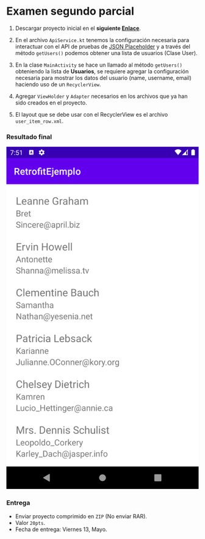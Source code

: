 # Examen segundo parcial

1. Descargar proyecto inicial en el **siguiente [Enlace](./assets/RetrofitEjemplo_Exam.zip)**.

2. En el archivo `ApiService.kt` tenemos la configuración necesaria para interactuar con el API de pruebas de [JSON Placeholder](https://jsonplaceholder.typicode.com/) y a través del método `getUsers()` podemos obtener una lista de usuarios (Clase User).

3. En la clase `MainActivity` se hace un llamado al método `getUsers()` obteniendo la lista de **Usuarios**, se requiere agregar la configuración necesaria para mostrar los datos del usuario (name, username, email) haciendo uso de un `RecyclerView`.

4. Agregar `ViewHolder` y `Adapter` necesarios en los archivos que ya han sido creados en el proyecto.

5. El layout que se debe usar con el RecyclerView es el archivo `user_item_row.xml`.


### Resultado final

![image](./assets/exam2-android.png)

### Entrega

* Enviar proyecto comprimido en `ZIP` (No enviar RAR).
* Valor `20pts`.
* Fecha de entrega: Viernes 13, Mayo.
